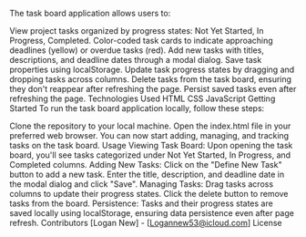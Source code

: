 The task board application allows users to:

View project tasks organized by progress states: Not Yet Started, In Progress, Completed.
Color-coded task cards to indicate approaching deadlines (yellow) or overdue tasks (red).
Add new tasks with titles, descriptions, and deadline dates through a modal dialog.
Save task properties using localStorage.
Update task progress states by dragging and dropping tasks across columns.
Delete tasks from the task board, ensuring they don't reappear after refreshing the page.
Persist saved tasks even after refreshing the page.
Technologies Used
HTML
CSS
JavaScript
Getting Started
To run the task board application locally, follow these steps:

Clone the repository to your local machine.
Open the index.html file in your preferred web browser.
You can now start adding, managing, and tracking tasks on the task board.
Usage
Viewing Task Board: Upon opening the task board, you'll see tasks categorized under Not Yet Started, In Progress, and Completed columns.
Adding New Tasks: Click on the "Define New Task" button to add a new task. Enter the title, description, and deadline date in the modal dialog and click "Save".
Managing Tasks: Drag tasks across columns to update their progress states. Click the delete button to remove tasks from the board.
Persistence: Tasks and their progress states are saved locally using localStorage, ensuring data persistence even after page refresh.
Contributors
[Logan New] - [Logannew53@icloud.com]
License
